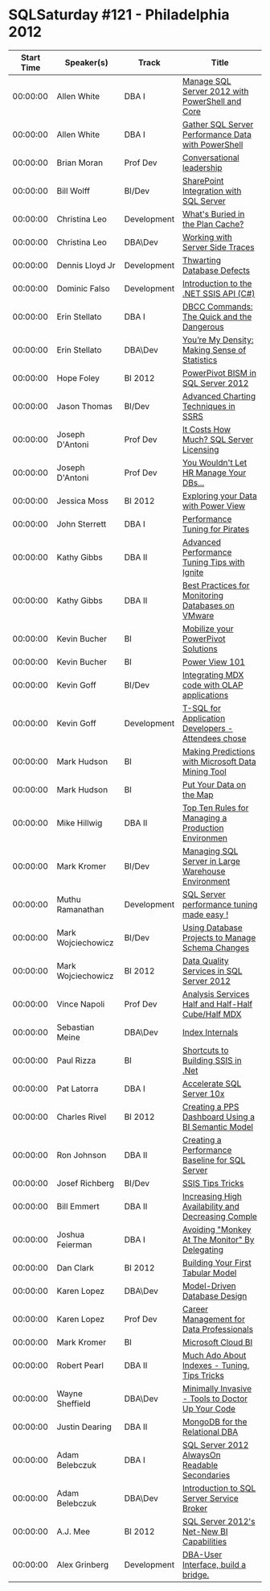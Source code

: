 # SQLSaturday #121 - Philadelphia 2012
Start Time|Speaker(s)|Track|Title
---|---|---|---
00:00:00|Allen White|DBA I|[Manage SQL Server 2012 with PowerShell and Core](10000.md)
00:00:00|Allen White|DBA I|[Gather SQL Server Performance Data with PowerShell](10001.md)
00:00:00|Brian Moran|Prof Dev|[Conversational leadership](10763.md)
00:00:00|Bill Wolff|BI/Dev|[SharePoint Integration with SQL Server ](11136.md)
00:00:00|Christina Leo|Development|[What's Buried in the Plan Cache?](11600.md)
00:00:00|Christina Leo|DBA\Dev|[Working with Server Side Traces](11601.md)
00:00:00|Dennis Lloyd Jr|Development|[Thwarting Database Defects](13178.md)
00:00:00|Dominic Falso|Development|[Introduction to the .NET SSIS API (C#)](13238.md)
00:00:00|Erin Stellato|DBA I|[DBCC Commands: The Quick and the Dangerous](13946.md)
00:00:00|Erin Stellato|DBA\Dev|[You’re My Density: Making Sense of Statistics](13947.md)
00:00:00|Hope Foley|BI 2012|[PowerPivot  BISM in SQL Server 2012](15015.md)
00:00:00|Jason Thomas|BI/Dev|[Advanced Charting Techniques in SSRS](15892.md)
00:00:00|Joseph D'Antoni|Prof Dev|[It Costs How Much? SQL Server Licensing](16182.md)
00:00:00|Joseph D'Antoni|Prof Dev|[You Wouldn't Let HR Manage Your DBs...](16183.md)
00:00:00|Jessica Moss|BI 2012|[Exploring your Data with Power View](16659.md)
00:00:00|John Sterrett|DBA I|[Performance Tuning for Pirates](17693.md)
00:00:00|Kathy  Gibbs|DBA II|[Advanced Performance Tuning Tips with Ignite](17972.md)
00:00:00|Kathy  Gibbs|DBA II|[Best Practices for Monitoring Databases on VMware](17973.md)
00:00:00|Kevin Bucher|BI|[Mobilize your PowerPivot Solutions](18032.md)
00:00:00|Kevin Bucher|BI|[Power View 101](18033.md)
00:00:00|Kevin Goff|BI/Dev|[Integrating MDX code with OLAP applications](18332.md)
00:00:00|Kevin Goff|Development|[T-SQL for Application Developers - Attendees chose](18333.md)
00:00:00|Mark Hudson|BI|[Making Predictions with Microsoft Data Mining Tool](20222.md)
00:00:00|Mark Hudson|BI|[Put Your Data on the Map](20224.md)
00:00:00|Mike Hillwig|DBA II|[Top Ten Rules for Managing a Production Environmen](20554.md)
00:00:00|Mark Kromer|BI/Dev|[Managing SQL Server in Large Warehouse Environment](20852.md)
00:00:00|Muthu Ramanathan|Development|[SQL Server performance tuning made easy !](21228.md)
00:00:00|Mark Wojciechowicz|BI/Dev|[Using  Database Projects to Manage Schema Changes](21270.md)
00:00:00|Mark Wojciechowicz|BI 2012|[Data Quality Services in SQL Server 2012](21271.md)
00:00:00|Vince Napoli|Prof Dev|[Analysis Services Half and Half-Half Cube/Half MDX](21613.md)
00:00:00|Sebastian Meine|DBA\Dev|[Index Internals](21714.md)
00:00:00|Paul Rizza|BI|[Shortcuts to Building SSIS in .Net](21787.md)
00:00:00|Pat Latorra|DBA I|[Accelerate SQL Server 10x](22191.md)
00:00:00|Charles Rivel|BI 2012|[Creating a PPS Dashboard Using a BI Semantic Model](23029.md)
00:00:00|Ron Johnson|DBA II|[Creating a Performance Baseline for SQL Server](23050.md)
00:00:00|Josef Richberg|BI/Dev|[SSIS Tips  Tricks](25158.md)
00:00:00|Bill Emmert|DBA II|[Increasing High Availability and Decreasing Comple](27787.md)
00:00:00|Joshua Feierman|DBA I|[Avoiding "Monkey At The Monitor" By Delegating](28277.md)
00:00:00|Dan Clark|BI 2012|[Building Your First Tabular Model](29826.md)
00:00:00|Karen Lopez|DBA\Dev|[Model-Driven Database Design](31181.md)
00:00:00|Karen Lopez|Prof Dev|[Career Management for Data Professionals](31182.md)
00:00:00|Mark Kromer|BI|[Microsoft Cloud BI](31945.md)
00:00:00|Robert Pearl|DBA II|[Much Ado About Indexes - Tuning, Tips  Tricks](32193.md)
00:00:00|Wayne Sheffield|DBA\Dev|[Minimally Invasive - Tools to Doctor Up Your Code](33880.md)
00:00:00|Justin Dearing|DBA II|[MongoDB for the Relational DBA](34536.md)
00:00:00|Adam Belebczuk|DBA I|[SQL Server 2012 AlwaysOn Readable Secondaries](8990.md)
00:00:00|Adam Belebczuk|DBA\Dev|[Introduction to SQL Server Service Broker](8991.md)
00:00:00|A.J. Mee|BI 2012|[SQL Server 2012's Net-New BI Capabilities](9103.md)
00:00:00|Alex Grinberg|Development|[DBA-User Interface, build a bridge.](9227.md)

